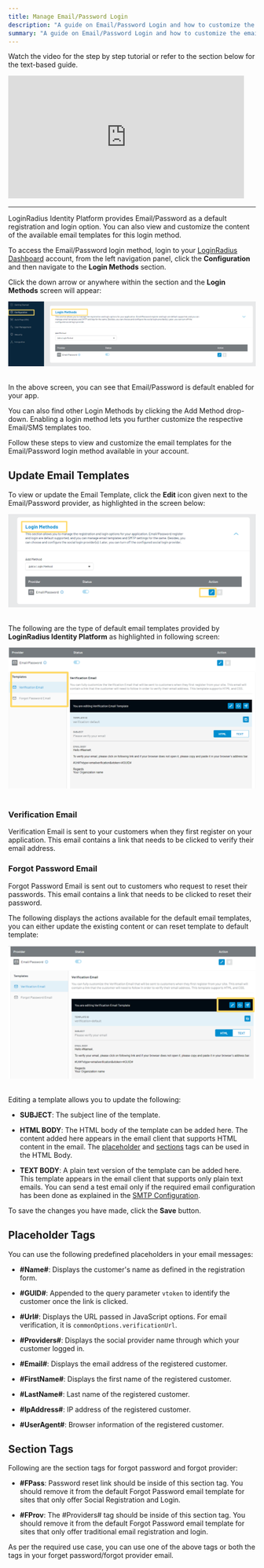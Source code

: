 ```yaml
---
title: Manage Email/Password Login
description: "A guide on Email/Password Login and how to customize the email templates available in your account."
summary: "A guide on Email/Password Login and how to customize the email templates available in your account."
---
```


Watch the video for the step by step tutorial or refer to the section below for the text-based guide.

<iframe width="480" height="250" src="https://www.youtube.com/embed/kHbXGqUNv-E" frameborder="0" allow="accelerometer; autoplay; clipboard-write; encrypted-media; gyroscope; picture-in-picture" allowfullscreen></iframe>

<hr/>

LoginRadius Identity Platform provides Email/Password as a default registration and login option. You can also view and customize the content of the available email templates for this login method. 


To access the Email/Password login method, login to your [LoginRadius Dashboard](https://dashboard.loginradius.com/dashboard) account, from the left navigation panel, click the **Configuration** and then navigate to the **Login Methods** section. 

Click the down arrow or anywhere within the section and the **Login Methods** screen will appear:

<div style="text-align:center">
  <img src="../assets/howto/implement-social-login/login-methods.png" alt="Login Methods" />
</div>
<br/>


In the above screen, you can see that Email/Password is default enabled for your app. 

You can also find other Login Methods by clicking the Add Method drop-down. Enabling a login method lets you further customize the respective Email/SMS templates too. 

Follow these steps to view and customize the email templates for the Email/Password login method available in your account.

## Update Email Templates

To view or update the Email Template, click the **Edit** icon given next to the Email/Password provider, as highlighted in the screen below:

<div style="text-align:center">
  <img src="../assets/howto/manage-email-password-login/edit-login.png" alt="login_methods" />
</div>
<br/>

The following are the type of default email templates provided by **LoginRadius Identity Platform** as highlighted in following screen:

<div style="text-align:center">
  <img src="../assets/howto/manage-email-password-login/email-template.png" alt="Email Templates" />
</div>
<br/>

### Verification Email

Verification Email is sent to your customers when they first register on your application. This email contains a link that needs to be clicked to verify their email address.

### Forgot Password Email
 
Forgot Password Email is sent out to customers who request to reset their passwords. This email contains a link that needs to be clicked to reset their password.


The following displays the actions available for the default email templates, you can either update the existing content or can reset template to default template:

<div style="text-align:center">
  <img src="../assets/howto/manage-email-password-login/edit-template-content.png" alt="Email Templates" />
</div>
<br/>

Editing a template allows you to update the following:

 - **SUBJECT**: The subject line of the template.

 - **HTML BODY**: The HTML body of the template can be added here. The content added here appears in the email client that supports HTML content in the email. The [placeholder](#placeholder-tags) and [sections](#section-tags) tags can be used in the HTML Body.
 

 - **TEXT BODY**: A plain text version of the template can be added here. This template appears in the email client that supports only plain text emails. You can send a test email only if the required email configuration has been done as explained in the [SMTP Configuration](/howto/manage-communication-settings/).

To save the changes you have made, click the **Save** button.

## Placeholder Tags

  You  can use the following predefined placeholders in your email messages:

  - **#Name#**: Displays the customer's name as defined in the registration form.
  - **#GUID#**: Appended to the query parameter `vtoken` to identify the customer once the link is clicked.
  - **#Url#**: Displays the URL passed in JavaScript options. For email verification, it is `commonOptions.verificationUrl`.

  - **#Providers#**: Displays the social provider name through which your customer logged in.
  - **#Email#**: Displays the email address of the registered customer.
  - **#FirstName#**: Displays the first name of the registered customer.
  - **#LastName#**: Last name of the registered customer.
  - **#IpAddress#**: IP address of the registered customer.
  - **#UserAgent#**: Browser information of the registered customer.

## Section Tags

Following are the section tags for forgot password and forgot provider:

 - **#FPass**: Password reset link should be inside of this section tag. You should remove it from the default Forgot Password email template for sites that only offer Social Registration and Login.

 - **#FProv**: The #Providers# tag should be inside of this section tag. You should remove it from the default Forgot Password email template for sites that only offer traditional email registration and login.

As per the required use case, you can use one of the above tags or both the tags in your forget password/forgot provider email.